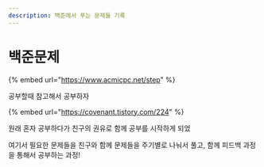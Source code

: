 ```yaml
---
description: 백준에서 푸는 문제들 기록
---
```


# 백준문제

{% embed url="https://www.acmicpc.net/step" %}



공부할때 참고해서 공부하자

{% embed url="https://covenant.tistory.com/224" %}



원래 혼자 공부하다가 친구의 권유로 함께 공부를 시작하게 되었

여기서 필요한 문제들을 친구와 함께 문제들을 주기별로 나눠서 풀고, 함께 피드백 과정을 통해서 공부하는 과정!

<br><br><br><br><br><br><br><br><br><br>